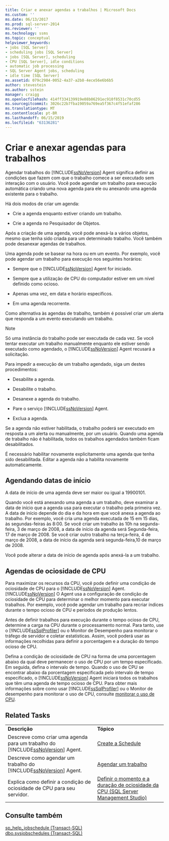 ```yaml
---
title: Criar e anexar agendas a trabalhos | Microsoft Docs
ms.custom: ''
ms.date: 06/13/2017
ms.prod: sql-server-2014
ms.reviewer: ''
ms.technology: ssms
ms.topic: conceptual
helpviewer_keywords:
- jobs [SQL Server]
- scheduling jobs [SQL Server]
- jobs [SQL Server], scheduling
- CPU [SQL Server], idle conditions
- automatic job processing
- SQL Server Agent jobs, scheduling
- idle time [SQL Server]
ms.assetid: 079c2984-0052-4a37-a2b8-4ece56e6b6b5
author: stevestein
ms.author: sstein
manager: craigg
ms.openlocfilehash: 414ff334139919e08b06291ec910f8531c70cd55
ms.sourcegitcommit: 3026c22b7fba19059a769ea5f367c4f51efaf286
ms.translationtype: MT
ms.contentlocale: pt-BR
ms.lasthandoff: 06/15/2019
ms.locfileid: "63136281"
---
```

# <a name="create-and-attach-schedules-to-jobs"></a>Criar e anexar agendas para trabalhos
  Agendar trabalhos do [!INCLUDE[ssNoVersion](../../includes/ssnoversion-md.md)] Agent significa definir as condições que fazem com que o trabalho comece a ser executado sem interação com o usuário. Você pode agendar um trabalho para execução automática criando uma nova agenda para ele ou anexando uma agenda existente para o trabalho.  
  
 Há dois modos de criar um agenda:  
  
-   Crie a agenda enquanto estiver criando um trabalho.  
  
-   Crie a agenda no Pesquisador de Objetos.  
  
 Após a criação de uma agenda, você pode anexá-la a vários objetos, mesmo que tenha sido criada para um determinado trabalho. Você também pode desanexar agendas de trabalhos.  
  
 Uma agenda pode se basear na hora ou em um evento. Por exemplo, você pode agendar um trabalho para execução nos seguintes horários:  
  
-   Sempre que o [!INCLUDE[ssNoVersion](../../includes/ssnoversion-md.md)] Agent for iniciado.  
  
-   Sempre que a utilização de CPU do computador estiver em um nível definido como ocioso.  
  
-   Apenas uma vez, em data e horário específicos.  
  
-   Em uma agenda recorrente.  
  
 Como alternativa às agendas de trabalho, também é possível criar um alerta que responda a um evento executando um trabalho.  
  
> [!NOTE]  
>  Só uma instância do trabalho pode ser executada de cada vez. Se você tentar executar um trabalho manualmente enquanto ele estiver sendo executado como agendado, o [!INCLUDE[ssNoVersion](../../includes/ssnoversion-md.md)] Agent recusará a solicitação.  
  
 Para impedir a execução de um trabalho agendado, siga um destes procedimentos:  
  
-   Desabilite a agenda.  
  
-   Desabilite o trabalho.  
  
-   Desanexe a agenda do trabalho.  
  
-   Pare o serviço [!INCLUDE[ssNoVersion](../../includes/ssnoversion-md.md)] Agent.  
  
-   Exclua a agenda.  
  
 Se a agenda não estiver habilitada, o trabalho poderá ser executado em resposta a um alerta ou manualmente, por um usuário. Quando uma agenda de trabalho não é habilitada, todos os trabalhos agendados também ficam desabilitados.  
  
 É necessário habilitar novamente explicitamente uma agenda que tenha sido desabilitada. Editar a agenda não a habilita novamente automaticamente.  
  
## <a name="scheduling-start-dates"></a>Agendando datas de início  
 A data de início de uma agenda deve ser maior ou igual a 19900101.  
  
 Quando você está anexando uma agenda a um trabalho, deve examinar a data de início que a agenda usa para executar o trabalho pela primeira vez. A data de início depende do dia e da hora em que você anexa a agenda ao trabalho. Por exemplo, você cria uma agenda executada de 15 em 15 dias, às segundas-feiras às 8:00. Se você criar um trabalho às 10h na segunda-feira, 3 de março de 2008, a data de início da agenda será Segunda-feira, 17 de março de 2008. Se você criar outro trabalho na terça-feira, 4 de março de 2008, a data de início da agenda será segunda-feira,10 de março de 2008.  
  
 Você pode alterar a data de início de agenda após anexá-la a um trabalho.  
  
## <a name="cpu-idle-schedules"></a>Agendas de ociosidade de CPU  
 Para maximizar os recursos da CPU, você pode definir uma condição de ociosidade de CPU para o [!INCLUDE[ssNoVersion](../../includes/ssnoversion-md.md)] Agent. [!INCLUDE[ssNoVersion](../../includes/ssnoversion-md.md)] O Agent usa a configuração de condição de ociosidade de CPU para determinar o melhor momento para executar trabalhos. Por exemplo, você pode agendar um trabalho para recriar índices durante o tempo ocioso de CPU e períodos de produção lentos.  
  
 Antes de definir trabalhos para execução durante o tempo ocioso de CPU, determine a carga na CPU durante o processamento normal. Para tanto, use o [!INCLUDE[ssSqlProfiler](../../includes/sssqlprofiler-md.md)] ou o Monitor de Desempenho para monitorar o tráfego de servidor e coletar estatísticas. Assim, você poderá usar as informações recolhidas para definir a porcentagem e a duração do tempo ocioso de CPU.  
  
 Defina a condição de ociosidade de CPU na forma de uma porcentagem abaixo da qual deve permanecer o uso de CPU por um tempo especificado. Em seguida, defina o intervalo de tempo. Quando o uso de CPU se encontrar abaixo da porcentagem especificada pelo intervalo de tempo especificado, o [!INCLUDE[ssNoVersion](../../includes/ssnoversion-md.md)] Agent iniciará todos os trabalhos que têm uma agenda de tempo ocioso de CPU. Para obter mais informações sobre como usar [!INCLUDE[ssSqlProfiler](../../includes/sssqlprofiler-md.md)] ou o Monitor de desempenho para monitorar o uso de CPU, consulte [monitorar o uso de CPU](../../relational-databases/performance-monitor/monitor-cpu-usage.md).  
  
## <a name="related-tasks"></a>Related Tasks  
  
|||  
|-|-|  
|**Descrição**|**Tópico**|  
|Descreve como criar uma agenda para um trabalho do [!INCLUDE[ssNoVersion](../../includes/ssnoversion-md.md)] Agent.|[Create a Schedule](create-a-schedule.md)|  
|Descreve como agendar um trabalho do [!INCLUDE[ssNoVersion](../../includes/ssnoversion-md.md)] Agent.|[Agendar um trabalho](schedule-a-job.md)|  
|Explica como definir a condição de ociosidade de CPU para seu servidor.|[Definir o momento e a duração de ociosidade da CPU &#40;SQL Server Management Studio&#41;](set-cpu-idle-time-and-duration-sql-server-management-studio.md)|  
  
## <a name="see-also"></a>Consulte também  
 [sp_help_jobschedule &#40;Transact-SQL&#41;](/sql/relational-databases/system-stored-procedures/sp-help-jobschedule-transact-sql)   
 [dbo.sysjobschedules &#40;Transact-SQL&#41;](/sql/relational-databases/system-tables/dbo-sysjobschedules-transact-sql)  
  
  
